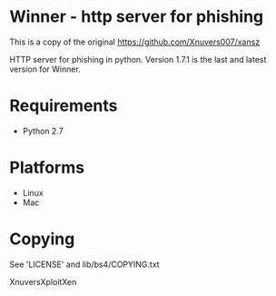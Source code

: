 # Winner - http server for phishing

This is a copy of the original https://github.com/Xnuvers007/xansz

HTTP server for phishing in python.
Version 1.7.1 is the last and latest version for Winner.

# Requirements

* Python 2.7

# Platforms

* Linux
* Mac

# Copying

See 'LICENSE' and lib/bs4/COPYING.txt

XnuversXploitXen

